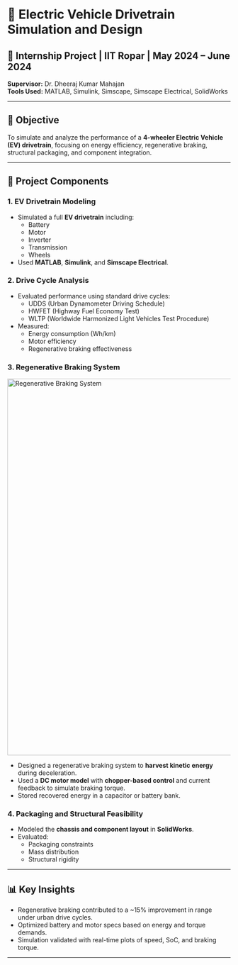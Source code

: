 # 🔋 Electric Vehicle Drivetrain Simulation and Design

## 🧪 Internship Project | IIT Ropar | May 2024 – June 2024
**Supervisor:** Dr. Dheeraj Kumar Mahajan  
**Tools Used:** MATLAB, Simulink, Simscape, Simscape Electrical, SolidWorks

---

## 📌 Objective

To simulate and analyze the performance of a **4-wheeler Electric Vehicle (EV) drivetrain**, focusing on energy efficiency, regenerative braking, structural packaging, and component integration.

---

## 📁 Project Components

### 1. **EV Drivetrain Modeling**
- Simulated a full **EV drivetrain** including:
  - Battery
  - Motor
  - Inverter
  - Transmission
  - Wheels
- Used **MATLAB**, **Simulink**, and **Simscape Electrical**.

### 2. **Drive Cycle Analysis**
- Evaluated performance using standard drive cycles:
  - UDDS (Urban Dynamometer Driving Schedule)
  - HWFET (Highway Fuel Economy Test)
  - WLTP (Worldwide Harmonized Light Vehicles Test Procedure)
- Measured:
  - Energy consumption (Wh/km)
  - Motor efficiency
  - Regenerative braking effectiveness

### 3. **Regenerative Braking System**

<img src="images/Regenerative_braking_system.png" alt="Regenerative Braking System" width="850"/>

- Designed a regenerative braking system to **harvest kinetic energy** during deceleration.
- Used a **DC motor model** with **chopper-based control** and current feedback to simulate braking torque.
- Stored recovered energy in a capacitor or battery bank.

### 4. **Packaging and Structural Feasibility**
- Modeled the **chassis and component layout** in **SolidWorks**.
- Evaluated:
  - Packaging constraints
  - Mass distribution
  - Structural rigidity

---

## 📊 Key Insights
- Regenerative braking contributed to a ~15% improvement in range under urban drive cycles.
- Optimized battery and motor specs based on energy and torque demands.
- Simulation validated with real-time plots of speed, SoC, and braking torque.

---

